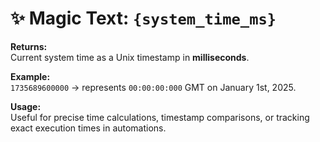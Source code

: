 # ✨ Magic Text: `{system_time_ms}`

**Returns:**  
Current system time as a Unix timestamp in **milliseconds**.

**Example:**  
`1735689600000` → represents `00:00:00:000` GMT on January 1st, 2025.

**Usage:**  
Useful for precise time calculations, timestamp comparisons, or tracking exact execution times in automations.
